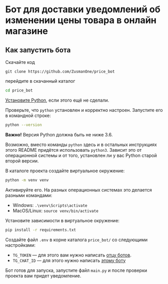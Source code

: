 # Бот для доставки уведомлений об изменении цены товара в онлайн магазине



## Как запустить бота
Скачайте код  
```
git clone https://github.com/ZusmanOne/price_bot
```
перейдите в скачанный каталог 
```sh
cd price_bot
```
[Установите Python](https://www.python.org/), если этого ещё не сделали.

Проверьте, что `python` установлен и корректно настроен. Запустите его в командной строке:
```sh
python --version
```
**Важно!** Версия Python должна быть не ниже 3.6.

Возможно, вместо команды `python` здесь и в остальных инструкциях этого README придётся использовать `python3`. Зависит это от операционной системы и от того, установлен ли у вас Python старой второй версии.

В каталоге проекта создайте виртуальное окружение:
```sh
python -m venv venv
```
Активируйте его. На разных операционных системах это делается разными командами:

- Windows: `.\venv\Scripts\activate`
- MacOS/Linux: `source venv/bin/activate`


Установите зависимости в виртуальное окружение:
```sh
pip install -r requirements.txt
```

Создайте файл `.env` в корне каталога `price_bot/` со следующими настройками:


- `TG_TOKEN` — для этого вам нужно написать [отцу ботов](https://telegram.me/BotFather).
- `TG_CHAT_ID` — для этого нужно написать [этому боту](https://telegram.me/getmyid_bot)

Бот готов для запуска, запустите файл `main.py` и после проверки проекта вам придет уведомление.